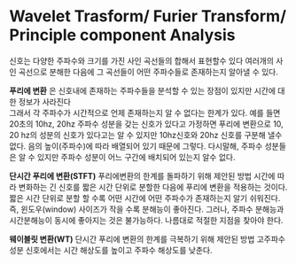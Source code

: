 # Wavelet Trasform/ Furier Transform/ Principle component Analysis
신호는 다양한 주파수와 크기를 가진 사인 곡선들의 합해서 표현할수 있다
여러개의 사인 곡선으로 분해한 다음에 그 곡선들이 어떤 주파수들로 존재하는지 알아낼 수 있다.  
  
**푸리에 변환** 은 신호내에 존재하는 주파수들을 분석할 수 있는 장점이 있지만 시간에 대한 정보가 사라진다  
그래서 각 주파수가 시간적으로 언제 존재하는지 알 수 없다는 한계가 있다.
예를 들면 20초의 10hz, 20hz 주파수 성분을 갖는 신호가 있다고 가정하면 푸리에 변환으로 10, 20 hz의 성분의 신호가 있다고는 알 수 있지만 10hz신호와 20hz 신호를 구분해 낼수 없다.
음의 높이(주파수)에 따라 배열되어 있기 때문에 그렇다.
다시말해, 주파수 성분들은 알 수 있지만 주파수 성분이 어느 구간에 배치되어 있는지 알수 없다.
  
**단시간 푸리에 변환(STFT)**
푸리에변환의 한계를 돌파하기 위해 제안된 방법
시간에 따라 변화하는 긴 신호를 짧은 시간 단위로 분할한 다음에 푸리에 변환을 적용하는 것이다.
짧은 시간 단위로 분할 할 수록 어떤 시간에 어떤 주파수가 존재하는지 알기 쉬워진다.
즉, 윈도우(window) 사이즈가 작을 수록 분해능이 좋아진다.
그러나, 주파수 분해능과 시간분해능이 동시에 좋아지는 것은 불가능하다.
나름대로 적절한 지점을 찾아야 한다.

**웨이블릿 변환(WT)**
단시간 푸리에 변환의 한계를 극복하기 위해 제안된 방법
고주파수 성분 신호에서는 시간 해상도를 높이고 주파수 해상도를 낮춘다.
